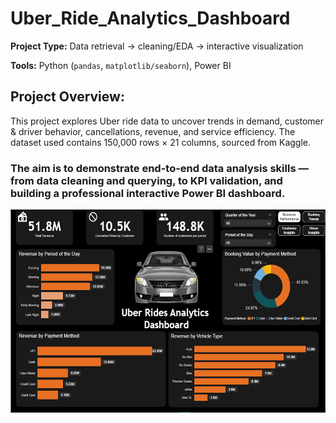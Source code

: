 # Uber_Ride_Analytics_Dashboard

**Project Type:** Data retrieval → cleaning/EDA → interactive visualization

**Tools:** Python (`pandas`, `matplotlib/seaborn`), Power BI

## Project Overview:
This project explores Uber ride data to uncover trends in demand, customer & driver behavior, cancellations, revenue, and service efficiency. The dataset used contains 150,000 rows × 21 columns, sourced from Kaggle.

### The aim is to demonstrate end-to-end data analysis skills — from data cleaning and querying, to KPI validation, and building a professional interactive Power BI dashboard.


<img width="576" height="325" alt="WB Dash" src="https://github.com/WalterDan/uber_ride_analytics_dashboard/blob/1641f2301cc9f6d137aacfa5470bc51932eaa9a4/Screenshot%202025-08-21%20012654.png" />
